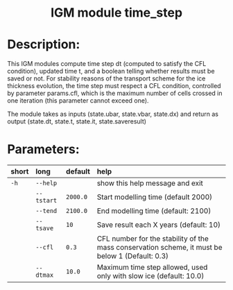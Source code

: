 
### <h1 align="center" id="title">IGM module time_step </h1>

# Description:

This IGM modules compute time step dt (computed to satisfy the CFL condition),
updated time t, and a boolean telling whether results must be saved or not.
For stability reasons of the transport scheme for the ice thickness evolution,
the time step must respect a CFL condition, controlled by parameter params.cfl,
which is the maximum number of cells crossed in one iteration
(this parameter cannot exceed one).

The module takes as inputs (state.ubar, state.vbar, state.dx) and return as 
output (state.dt, state.t, state.it, state.saveresult)
 
# Parameters: 


|short|long|default|help|
| :--- | :--- | :--- | :--- |
|`-h`|`--help`||show this help message and exit|
||`--tstart`|`2000.0`|Start modelling time (default 2000)|
||`--tend`|`2100.0`|End modelling time (default: 2100)|
||`--tsave`|`10`|Save result each X years (default: 10)|
||`--cfl`|`0.3`|CFL number for the stability of the mass conservation scheme,         it must be below 1 (Default: 0.3)|
||`--dtmax`|`10.0`|Maximum time step allowed, used only with slow ice (default: 10.0)|
